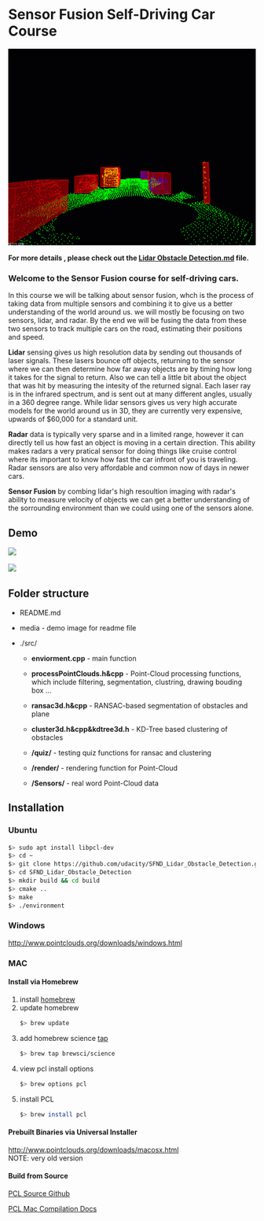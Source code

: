 # Sensor Fusion Self-Driving Car Course

<img src="media/ObstacleDetectionFPS.gif" width="700" height="400" />

**For more details , please check out the <u>Lidar Obstacle Detection.md</u> file.**

### Welcome to the Sensor Fusion course for self-driving cars.

In this course we will be talking about sensor fusion, whch is the process of taking data from multiple sensors and combining it to give us a better understanding of the world around us. we will mostly be focusing on two sensors, lidar, and radar. By the end we will be fusing the data from these two sensors to track multiple cars on the road, estimating their positions and speed.

**Lidar** sensing gives us high resolution data by sending out thousands of laser signals. These lasers bounce off objects, returning to the sensor where we can then determine how far away objects are by timing how long it takes for the signal to return. Also we can tell a little bit about the object that was hit by measuring the intesity of the returned signal. Each laser ray is in the infrared spectrum, and is sent out at many different angles, usually in a 360 degree range. While lidar sensors gives us very high accurate models for the world around us in 3D, they are currently very expensive, upwards of $60,000 for a standard unit.

**Radar** data is typically very sparse and in a limited range, however it can directly tell us how fast an object is moving in a certain direction. This ability makes radars a very pratical sensor for doing things like cruise control where its important to know how fast the car infront of you is traveling. Radar sensors are also very affordable and common now of days in newer cars.

**Sensor Fusion** by combing lidar's high resoultion imaging with radar's ability to measure velocity of objects we can get a better understanding of the sorrounding environment than we could using one of the sensors alone.

## Demo

![](https://williamhyin-1301408646.cos.ap-shanghai.myqcloud.com/img/20200326212402.gif)

![](https://williamhyin-1301408646.cos.ap-shanghai.myqcloud.com/img/20200326212435.gif)

## Folder structure

- README.md

- media - demo image for readme file

- ./src/

  - **enviorment.cpp** - main function

  - **processPointClouds.h&cpp** - Point-Cloud processing functions, which include filtering, segmentation, clustring, drawing bouding box ... 

  - **ransac3d.h&cpp** - RANSAC-based segmentation of obstacles and plane

  - **cluster3d.h&cpp&kdtree3d.h**  - KD-Tree based clustering of  obstacles 

  - **/quiz/** - testing quiz functions for  ransac and clustering 

  - **/render/** - rendering function for Point-Cloud

  - **/Sensors/** - real word Point-Cloud data 

    


## Installation

### Ubuntu 

```bash
$> sudo apt install libpcl-dev
$> cd ~
$> git clone https://github.com/udacity/SFND_Lidar_Obstacle_Detection.git
$> cd SFND_Lidar_Obstacle_Detection
$> mkdir build && cd build
$> cmake ..
$> make
$> ./environment
```

### Windows 

http://www.pointclouds.org/downloads/windows.html

### MAC

#### Install via Homebrew
1. install [homebrew](https://brew.sh/)
2. update homebrew 
	```bash
	$> brew update
	```
3. add  homebrew science [tap](https://docs.brew.sh/Taps) 
	```bash
	$> brew tap brewsci/science
	```
4. view pcl install options
	```bash
	$> brew options pcl
	```
5. install PCL 
	```bash
	$> brew install pcl
	```

#### Prebuilt Binaries via Universal Installer
http://www.pointclouds.org/downloads/macosx.html  
NOTE: very old version 

#### Build from Source

[PCL Source Github](https://github.com/PointCloudLibrary/pcl)

[PCL Mac Compilation Docs](http://www.pointclouds.org/documentation/tutorials/compiling_pcl_macosx.php)
